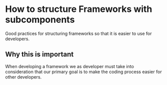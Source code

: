 # How to structure Frameworks with subcomponents
Good practices for structuring frameworks so that it is easier to use for developers.

## Why this is important
When developing a framework we as developer must take into consideration that our primary goal is to make the coding process easier for other developers.
